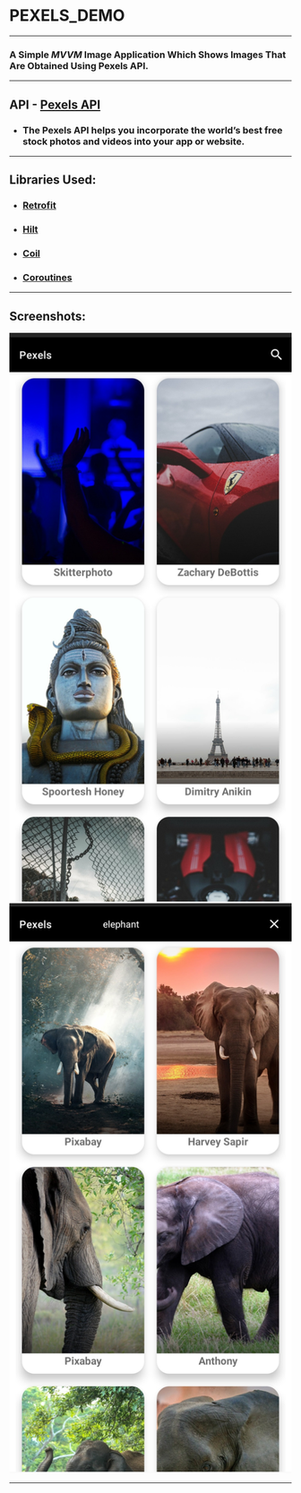 # **PEXELS_DEMO**

---

### A Simple ***MVVM*** Image Application Which Shows Images That Are Obtained Using Pexels API.

---

## API - [Pexels API](https://www.pexels.com/api/)
- ### The Pexels API helps you incorporate the world’s best free stock photos and videos into your app or website.
---

## Libraries Used:
- ### [Retrofit](https://square.github.io/retrofit/)
- ### [Hilt](https://developer.android.com/training/dependency-injection/hilt-android)
- ### [Coil](https://coil-kt.github.io/coil/getting_started/)
- ### [Coroutines](https://developer.android.com/kotlin/coroutines)
---

## **Screenshots:**
![Home_Page](screenshots/screenshot1.jpg)
![Home_Page2](screenshots/screenshot2.jpg)

---
